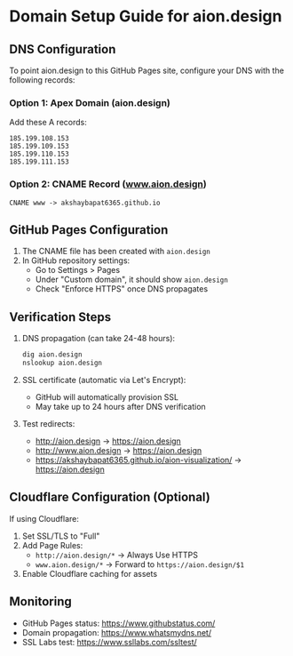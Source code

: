 # Domain Setup Guide for aion.design

## DNS Configuration

To point aion.design to this GitHub Pages site, configure your DNS with the following records:

### Option 1: Apex Domain (aion.design)
Add these A records:
```
185.199.108.153
185.199.109.153
185.199.110.153
185.199.111.153
```

### Option 2: CNAME Record (www.aion.design)
```
CNAME www -> akshaybapat6365.github.io
```

## GitHub Pages Configuration

1. The CNAME file has been created with `aion.design`
2. In GitHub repository settings:
   - Go to Settings > Pages
   - Under "Custom domain", it should show `aion.design`
   - Check "Enforce HTTPS" once DNS propagates

## Verification Steps

1. DNS propagation (can take 24-48 hours):
   ```bash
   dig aion.design
   nslookup aion.design
   ```

2. SSL certificate (automatic via Let's Encrypt):
   - GitHub will automatically provision SSL
   - May take up to 24 hours after DNS verification

3. Test redirects:
   - http://aion.design → https://aion.design
   - http://www.aion.design → https://aion.design
   - https://akshaybapat6365.github.io/aion-visualization/ → https://aion.design

## Cloudflare Configuration (Optional)

If using Cloudflare:
1. Set SSL/TLS to "Full"
2. Add Page Rules:
   - `http://aion.design/*` → Always Use HTTPS
   - `www.aion.design/*` → Forward to `https://aion.design/$1`
3. Enable Cloudflare caching for assets

## Monitoring

- GitHub Pages status: https://www.githubstatus.com/
- Domain propagation: https://www.whatsmydns.net/
- SSL Labs test: https://www.ssllabs.com/ssltest/